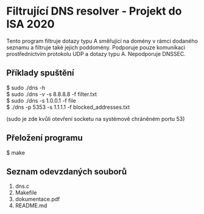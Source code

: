 # Filtrující DNS resolver - Projekt do ISA 2020
Tento program filtruje dotazy typu A směřující na domény v rámci dodaného seznamu a filtruje také jejich poddomény. Podporuje pouze komunikaci prostřednictvím protokolu UDP a dotazy typu A. Nepodporuje DNSSEC.

## Příklady spuštění

$ sudo ./dns -h       
$ sudo ./dns -v -s 8.8.8.8 -f filter.txt             
$ sudo ./dns -s 1.0.0.1 -f file           
$ ./dns -p 5353 -s 1.1.1.1 -f blocked_addresses.txt               
             
(sudo je zde kvůli otevření socketu na systémově chráněném portu 53)              

## Přeložení programu

$ make

## Seznam odevzdaných souborů
1. dns.c
2. Makefile
3. dokumentace.pdf
4. README.md